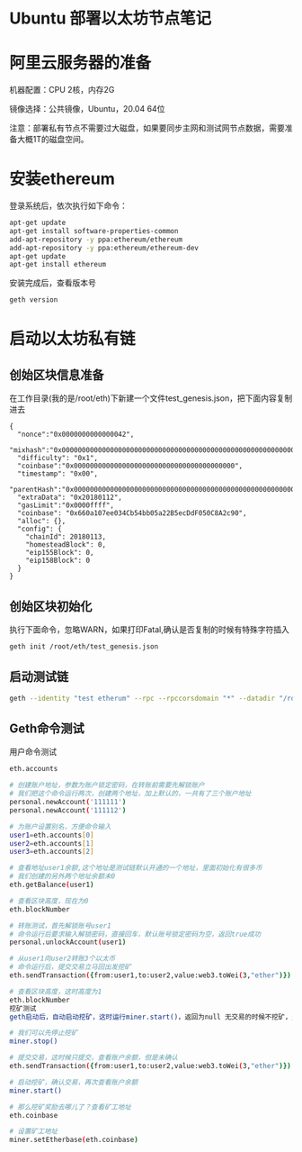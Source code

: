 <h1>Ubuntu 部署以太坊节点笔记</h1>

# 阿里云服务器的准备

机器配置：CPU 2核，内存2G

镜像选择：公共镜像，Ubuntu，20.04 64位

注意：部署私有节点不需要过大磁盘，如果要同步主网和测试网节点数据，需要准备大概1T的磁盘空间。


# 安装ethereum
登录系统后，依次执行如下命令：

```zsh
apt-get update
apt-get install software-properties-common
add-apt-repository -y ppa:ethereum/ethereum
add-apt-repository -y ppa:ethereum/ethereum-dev
apt-get update
apt-get install ethereum
```

安装完成后，查看版本号

```zsh
geth version
```

# 启动以太坊私有链

## 创始区块信息准备

在工作目录(我的是/root/eth)下新建一个文件test_genesis.json，把下面内容复制进去

```
{
  "nonce":"0x0000000000000042",
  "mixhash":"0x0000000000000000000000000000000000000000000000000000000000000000",
  "difficulty": "0x1",
  "coinbase":"0x0000000000000000000000000000000000000000",
  "timestamp": "0x00",
  "parentHash":"0x0000000000000000000000000000000000000000000000000000000000000000",
  "extraData": "0x20180112",
  "gasLimit":"0x0000ffff",
  "coinbase": "0x660a107ee034Cb54bb05a22B5ecDdF050C8A2c90",
  "alloc": {},
  "config": {
    "chainId": 20180113,
    "homesteadBlock": 0,
    "eip155Block": 0,
    "eip158Block": 0
  }
}
```

## 创始区块初始化

执行下面命令，忽略WARN，如果打印Fatal,确认是否复制的时候有特殊字符插入

```zsh
geth init /root/eth/test_genesis.json
```

## 启动测试链

```zsh
geth --identity "test etherum" --rpc --rpccorsdomain "*" --datadir "/root/eth/data" --port "30303" --rpcapi "db,eth,net,web3" --networkid 20181013 console --dev
```

## Geth命令测试

用户命令测试

```zsh
eth.accounts

# 创建账户地址，参数为账户锁定密码，在转账前需要先解锁账户
# 我们把这个命令运行两次，创建两个地址，加上默认的，一共有了三个账户地址
personal.newAccount('111111')
personal.newAccount('111112')

# 为账户设置别名，方便命令输入
user1=eth.accounts[0]
user2=eth.accounts[1]
user3=eth.accounts[2]

# 查看地址user1余额,这个地址是测试链默认开通的一个地址，里面初始化有很多币
# 我们创建的另外两个地址余额未0
eth.getBalance(user1)

# 查看区块高度，现在为0
eth.blockNumber

# 转账测试，首先解锁账号user1
# 命令运行后要求输入解锁密码，直接回车，默认账号锁定密码为空，返回true成功
personal.unlockAccount(user1)

# 从user1向user2转账3个以太币
# 命令运行后，提交交易立马回出发挖矿
eth.sendTransaction({from:user1,to:user2,value:web3.toWei(3,"ether")})

# 查看区块高度，这时高度为1
eth.blockNumber
挖矿测试
geth启动后，自动启动挖矿，这时运行miner.start()，返回为null 无交易的时候不挖矿，当有交易时自动会触发挖矿流程

# 我们可以先停止挖矿
miner.stop()

# 提交交易，这时候只提交，查看账户余额，但是未确认
eth.sendTransaction({from:user1,to:user2,value:web3.toWei(3,"ether")})

# 启动挖矿，确认交易，再次查看账户余额
miner.start()

# 那么挖矿奖励去哪儿了？查看矿工地址
eth.coinbase

# 设置矿工地址
miner.setEtherbase(eth.coinbase)

```